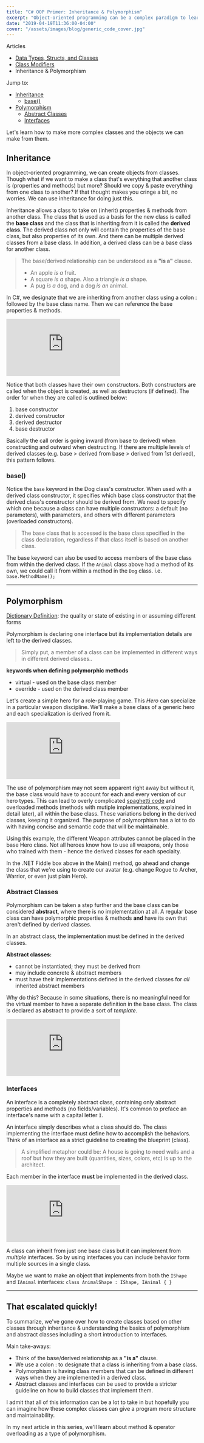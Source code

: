 ```yaml
---
title: "C# OOP Primer: Inheritance & Polymorphism"
excerpt: "Object-oriented programming can be a complex paradigm to learn for a beginner. I will try to explain how some of it works. In this article, we'll cover class inheritance and polymorphism."
date: "2019-04-19T11:36:00-04:00"
cover: "/assets/images/blog/generic_code_cover.jpg"
---
```


<div class="article_nav">

Articles

- [Data Types, Structs, and Classes](/blog/c-oop-primer-data-types-structs-and-classes)
- [Class Modifiers](/blog/c-oop-primer-class-modifiers)
- Inheritance & Polymorphism

Jump to:

- [Inheritance](#inheritance)
  - [base()](#base)
- [Polymorphism](#polymorphism)
  - [Abstract Classes](#abstract-classes)
  - [Interfaces](#interfaces)

</div>

Let's learn how to make more complex classes and the objects we can make from them.

## Inheritance

In object-oriented programming, we can create objects from classes. Though what if we want to make a class that's everything that another class is (properties and methods) but more? Should we copy & paste everything from one class to another? If that thought makes you cringe a bit, no worries. We can use inheritance for doing just this.

Inheritance allows a class to take on (inherit) properties & methods from another class. The class that is used as a basis for the new class is called the **base class** and the class that is inheriting from it is called the **derived class**. The derived class not only will contain the properties of the base class, but also properties of its own. And there can be multiple derived classes from a base class. In addition, a derived class can be a base class for another class.

> The base/derived relationship can be understood as a **"is a"** clause.
> - An apple _is a_ fruit.
> - A square _is a_ shape. Also a triangle _is a_ shape.
> - A pug _is a_ dog, and a dog _is an_ animal.

In C#, we designate that we are inheriting from another class using a colon : followed by the base class name. Then we can reference the base properties & methods.

<div class="fiddle_container">
<iframe src="https://dotnetfiddle.net/Widget/68tjy7" frameborder="0"></iframe>
</div>

Notice that both classes have their own constructors. Both constructors are called when the object is created, as well as destructors (if defined). The order for when they are called is outlined below:

1. base constructor
2. derived constructor
3. derived destructor
4. base destructor

Basically the call order is going inward (from base to derived) when constructing and outward when destructing. If there are multiple levels of derived classes (e.g. base >  derived from base > derived from 1st derived), this pattern follows.

### base()

Notice the `base` keyword in the Dog class's constructor. When used with a derived class constructor, it specifies which base class constructor that the derived class's constructor should be derived from. We need to specify which one because a class can have multiple constructors: a default (no parameters), with parameters, and others with different parameters (overloaded constructors).

> The base class that is accessed is the base class specified in the class declaration, regardless if that class itself is based on another class.

The base keyword can also be used to access members of the base class from within the derived class. If the `Animal` class above had a method of its own, we could call it from within a method in the `Dog` class. i.e. `base.MethodName();`

---

## Polymorphism

[Dictionary Definition](https://www.merriam-webster.com/dictionary/polymorphism): the quality or state of existing in or assuming different forms

Polymorphism is declaring one interface but its implementation details are left to the derived classes.

> Simply put, a member of a class can be implemented in different ways in different derived classes..

**keywords when defining polymorphic methods**

- virtual - used on the base class member
- override - used on the derived class member

Let's create a simple hero for a role-playing game. This _Hero_ can specialize in a particular weapon discipline. We'll make a base class of a generic hero and each specialization is derived from it.

<div class="fiddle_container">
<iframe src="https://dotnetfiddle.net/Widget/6yjeNX" frameborder="0"></iframe>
</div>

The use of polymorphism may not seem apparent right away but without it, the base class would have to account for each and every version of our hero types. This can lead to overly complicated [spaghetti code](https://en.wikipedia.org/wiki/Spaghetti_code) and overloaded methods (methods with mutiple implementations, explained in detail later), all within the base class. These variations belong in the derived classes, keeping it organized. The purpose of polymorphism has a lot to do with having concise and semantic code that will be maintainable.

Using this example, the different Weapon attributes cannot be placed in the base Hero class. Not all heroes know how to use all weapons, only those who trained with them - hence the derived classes for each specialty.

In the .NET Fiddle box above in the Main() method, go ahead and change the class that we're using to create our avatar (e.g. change Rogue to Archer, Warrior, or even just plain Hero).

### Abstract Classes

Polymorphism can be taken a step further and the base class can be considered **abstract**, where there is no implementation at all. A regular base class can have polymorphic properties & methods **and** have its own that aren't defined by derived classes.

In an abstract class, the implementation must be defined in the derived classes.

**Abstract classes:**

- cannot be instantiated; they must be derived from
- may include concrete & abstract members
- must have their implementations defined in the derived classes for _all_ inherited abstract members

Why do this? Because in some situations, there is no meaningful need for the virtual member to have a separate definition in the base class. The class is declared as abstract to provide a sort of _template_.

<div class="fiddle_container">
<iframe src="https://dotnetfiddle.net/Widget/LQYCfU" frameborder="0"></iframe>
</div>

### Interfaces

An interface is a completely abstract class, containing only abstract properties and methods (no fields/variables). It's common to preface an interface's name with a capital letter `I`.

An interface simply describes what a class should do. The class implementing the interface must define how to accomplish the behaviors. Think of an interface as a strict guideline to creating the blueprint (class). 

> A simplified metaphor could be: A house is going to need walls and a roof but how they are built (quantities, sizes, colors, etc) is up to the architect.

Each member in the interface **must** be implemented in the derived class.

<div class="fiddle_container">
<iframe src="https://dotnetfiddle.net/Widget/PK3EAW" frameborder="0"></iframe>
</div>

A class can inherit from just one base class but it can implement from _multiple_ interfaces. So by using interfaces you can include behavior form multiple sources in a single class.

Maybe we want to make an object that implements from both the `IShape` and `IAnimal` interfaces: `class AnimalShape : IShape, IAnimal { }`

---

## That escalated quickly!

To summarize, we've gone over how to create classes based on other classes through inheritance & understanding the basics of polymorphism and abstract classes including a short introduction to interfaces.

Main take-aways:

- Think of the base/derived relationship as a **"is a"** clause.
- We use a colon : to designate that a class is inheriting from a base class.
- Polymorphism is having class members that can be defined in different ways when they are implemented in a derived class.
- Abstract classes and interfaces can be used to provide a stricter guideline on how to build classes that implement them.

I admit that all of this information can be a lot to take in but hopefully you can imagine how these complex classes can give a program more structure and maintainability.

In my next article in this series, we'll learn about method & operator overloading as a type of polymorphism.